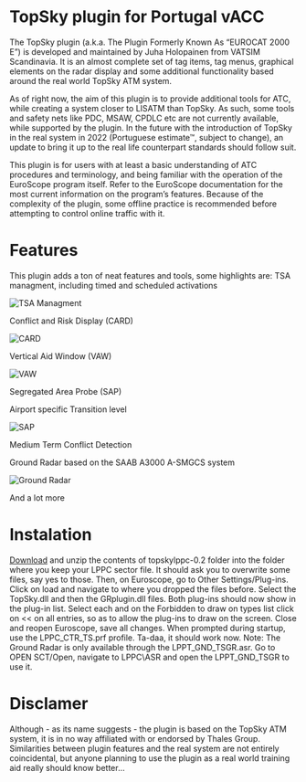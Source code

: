 # TopSky plugin for Portugal vACC

The TopSky plugin (a.k.a. The Plugin Formerly Known As “EUROCAT 2000 E”) is developed and maintained by Juha Holopainen from VATSIM Scandinavia. It is an almost complete set of tag items, tag menus, graphical elements on the radar display and some additional functionality based around the real world TopSky ATM system. 

As of right now, the aim of this plugin is to provide additional tools for ATC, while creating a system closer to LISATM than TopSky. As such, some tools and safety nets like PDC, MSAW, CPDLC etc are not currently available, while supported by the plugin.
In the future with the introduction of TopSky in the real system in 2022 (Portuguese estimate™, subject to change), an update to bring it up to the real life counterpart standards should follow suit.

This plugin is for users with at least a basic understanding of ATC procedures and terminology, and being familiar with the operation of the EuroScope program itself. Refer to the EuroScope documentation for the most current information on the program’s features. Because of the complexity of the plugin, some offline practice is recommended before attempting to control online traffic with it.

# Features
This plugin adds a ton of neat features and tools, some highlights are:
TSA managment, including timed and scheduled activations

![TSA Managment](https://user-images.githubusercontent.com/13833056/67867649-a0fe7000-fb22-11e9-9243-7bd44873d0e4.png)

Conflict and Risk Display (CARD)

![CARD](https://user-images.githubusercontent.com/13833056/67867654-a360ca00-fb22-11e9-8929-64138c7b9aa4.png)

Vertical Aid Window (VAW)

![VAW](https://user-images.githubusercontent.com/13833056/67867656-a491f700-fb22-11e9-9e79-13dd79b09742.png)

Segregated Area Probe (SAP)

Airport specific Transition level


![SAP](https://user-images.githubusercontent.com/13833056/67867661-a5c32400-fb22-11e9-843c-b3f450f552f8.png)

Medium Term Conflict Detection

Ground Radar based on the SAAB A3000 A-SMGCS system

![Ground Radar](https://user-images.githubusercontent.com/13833056/67867817-e28f1b00-fb22-11e9-825d-92de422971e7.png)

And a lot more

# Instalation
[Download](https://github.com/pinatacolada/topskylppc/archive/0.2.zip) and unzip the contents of topskylppc-0.2 folder into the folder where you keep your LPPC sector file. It should ask you to overwrite some files, say yes to those.
Then, on Euroscope, go to Other Settings/Plug-ins. Click on load and navigate to where you dropped the files before. Select the TopSky.dll and then the GRplugin.dll files.
Both plug-ins should now show in the plug-in list. Select each and on the Forbidden to draw on types list click on << on all entries, so as to allow the plug-ins to draw on the screen.
Close and reopen Euroscope, save all changes. 
When prompted during startup, use the LPPC_CTR_TS.prf profile.
Ta-daa, it should work now.
Note: The Ground Radar is only available through the LPPT_GND_TSGR.asr. Go to OPEN SCT/Open, navigate to LPPC\ASR and open the LPPT_GND_TSGR to use it.

# Disclamer
Although - as its name suggests - the plugin is based on the TopSky ATM system, it is in no way affiliated with or endorsed by Thales Group. Similarities between plugin features and the real system are not entirely coincidental, but anyone planning to use the plugin as a real world training aid really should know better…

